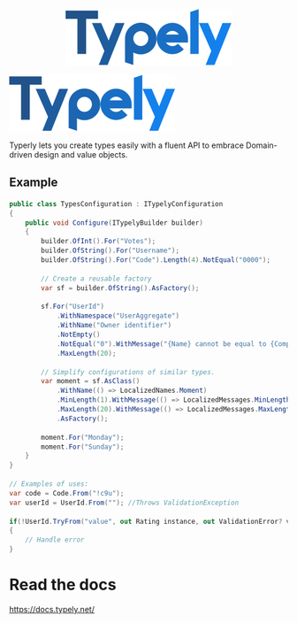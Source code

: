<p align="center">
  <img src="https://github.com/adampaquette/Typely/blob/main/assets/logo-300.png" />
</p>

![Typely](https://github.com/adampaquette/Typely/blob/main/assets/logo-300.png)

Typerly lets you create types easily with a fluent API to embrace Domain-driven design and value objects.

## Example

```csharp
public class TypesConfiguration : ITypelyConfiguration
{
    public void Configure(ITypelyBuilder builder)
    {
        builder.OfInt().For("Votes");
        builder.OfString().For("Username");
        builder.OfString().For("Code").Length(4).NotEqual("0000");

        // Create a reusable factory
        var sf = builder.OfString().AsFactory();

        sf.For("UserId")
            .WithNamespace("UserAggregate")
            .WithName("Owner identifier")
            .NotEmpty()
            .NotEqual("0").WithMessage("{Name} cannot be equal to {ComparisonValue}.").WithErrorCode("ERR001")
            .MaxLength(20);

        // Simplify configurations of similar types.
        var moment = sf.AsClass()
            .WithName(() => LocalizedNames.Moment)
            .MinLength(1).WithMessage(() => LocalizedMessages.MinLengthCustom)
            .MaxLength(20).WithMessage(() => LocalizedMessages.MaxLengthCustom)
            .AsFactory();

        moment.For("Monday");
        moment.For("Sunday");
    }
}

// Examples of uses:
var code = Code.From("!c9u");
var userId = UserId.From(""); //Throws ValidationException

if(!UserId.TryFrom("value", out Rating instance, out ValidationError? validationError))
{
    // Handle error
}
```

# Read the docs

https://docs.typely.net/